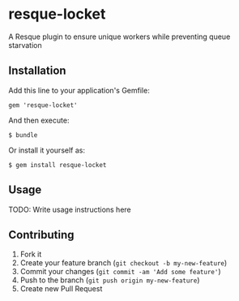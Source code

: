 # resque-locket

A Resque plugin to ensure unique workers while preventing queue starvation

## Installation

Add this line to your application's Gemfile:

    gem 'resque-locket'

And then execute:

    $ bundle

Or install it yourself as:

    $ gem install resque-locket

## Usage

TODO: Write usage instructions here

## Contributing

1. Fork it
2. Create your feature branch (`git checkout -b my-new-feature`)
3. Commit your changes (`git commit -am 'Add some feature'`)
4. Push to the branch (`git push origin my-new-feature`)
5. Create new Pull Request
